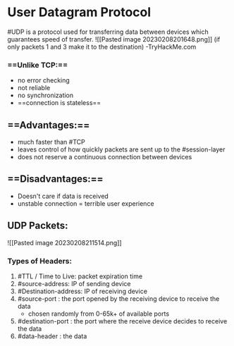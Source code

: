 
# User Datagram Protocol
#UDP is a protocol used for transferring data between devices which guarantees speed of transfer.
![[Pasted image 20230208201648.png]]
(if only packets 1 and 3 make it to the destination) -TryHackMe.com

### ==Unlike TCP:==
- no error checking
- not reliable
- no synchronization
- ==connection is stateless==

## ==Advantages:==
- much faster than #TCP 
- leaves control of how quickly packets are sent up to the #session-layer 
- does not reserve a continuous connection between devices

## ==Disadvantages:==
- Doesn't care if data is received
- unstable connection = terrible user experience

## UDP Packets:
![[Pasted image 20230208211514.png]]
### Types of Headers:
1. #TTL / Time to Live: packet expiration time
2. #source-address: IP of sending device
3. #Destination-address: IP of receiving device
4. #source-port : the port opened by the receiving device to receive the data
	- chosen randomly from 0-65k+ of available ports
5. #destination-port : the port where the receive device decides to receive the data
6. #data-header : the data